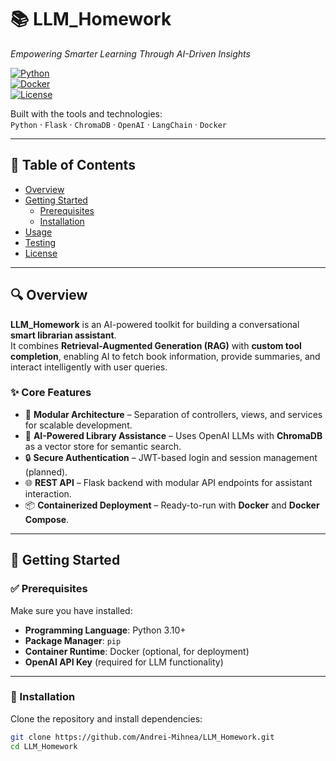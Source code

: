 # 📚 LLM_Homework
*Empowering Smarter Learning Through AI-Driven Insights*

[![Python](https://img.shields.io/badge/python-3.10%2B-blue)](https://www.python.org/)  
[![Docker](https://img.shields.io/badge/docker-ready-0db7ed)](https://www.docker.com/)  
[![License](https://img.shields.io/badge/license-MIT-green)](./LICENSE)

Built with the tools and technologies:  
`Python` · `Flask` · `ChromaDB` · `OpenAI` · `LangChain` · `Docker`

---

## 📑 Table of Contents
- [Overview](#overview)
- [Getting Started](#getting-started)
  - [Prerequisites](#prerequisites)
  - [Installation](#installation)
- [Usage](#usage)
- [Testing](#testing)
- [License](#license)

---

## 🔍 Overview

**LLM_Homework** is an AI-powered toolkit for building a conversational **smart librarian assistant**.  
It combines **Retrieval-Augmented Generation (RAG)** with **custom tool completion**, enabling AI to fetch book information, provide summaries, and interact intelligently with user queries.

### ✨ Core Features
- 🧩 **Modular Architecture** – Separation of controllers, views, and services for scalable development.  
- 📖 **AI-Powered Library Assistance** – Uses OpenAI LLMs with **ChromaDB** as a vector store for semantic search.  
- 🔒 **Secure Authentication** – JWT-based login and session management (planned).  
- 🌐 **REST API** – Flask backend with modular API endpoints for assistant interaction.  
- 📦 **Containerized Deployment** – Ready-to-run with **Docker** and **Docker Compose**.  

---

## 🚀 Getting Started

### ✅ Prerequisites
Make sure you have installed:
- **Programming Language**: Python 3.10+  
- **Package Manager**: `pip`  
- **Container Runtime**: Docker (optional, for deployment)  
- **OpenAI API Key** (required for LLM functionality)  

---

### 🔧 Installation

Clone the repository and install dependencies:

```bash
git clone https://github.com/Andrei-Mihnea/LLM_Homework.git
cd LLM_Homework
